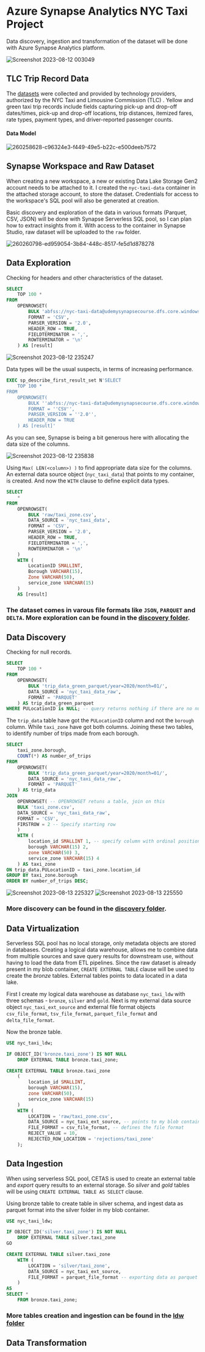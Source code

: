 # Azure Synapse Analytics NYC Taxi Project
Data discovery, ingestion and transformation of the dataset will be done with Azure Synapse Analytics platform.

![Screenshot 2023-08-12 003049](https://github.com/tanchu-git/synapse_nyc_taxi/assets/139019601/b22aa5d5-eaf2-4a11-8278-826a18e8b76c)

## TLC Trip Record Data
The [datasets](https://www.nyc.gov/site/tlc/about/tlc-trip-record-data.page) were collected and provided by technology providers, authorized by the NYC Taxi and Limousine Commission (TLC) . Yellow and green taxi trip records include fields capturing pick-up and drop-off dates/times, pick-up and drop-off locations, trip distances, itemized fares, rate types, payment types, and driver-reported passenger counts.

#### Data Model
![260258628-c96324e3-f449-49e5-b22c-e500deeb7572](https://github.com/tanchu-git/synapse_nyc_taxi/assets/139019601/55d92ac5-c0c7-458a-b073-4fa59e9c0ff5)

## Synapse Workspace and Raw Dataset
When creating a new workspace, a new or existing Data Lake Storage Gen2 account needs to be attached to it. I created the ```nyc-taxi-data``` container in the attached storage account, to store the dataset. Credentials for access to the workspace's SQL pool will also be generated at creation. 

Basic discovery and exploration of the data in various formats (Parquet, CSV, JSON) will be done with Synapse Serverless SQL pool, so I can plan how to extract insights from it. With access to the container in Synapse Studio, raw dataset will be uploaded to the ```raw``` folder.

![260260798-ed959054-3b84-448c-8517-fe5d1d878278](https://github.com/tanchu-git/synapse_nyc_taxi/assets/139019601/16abe617-2ecf-4e45-87f2-ebfc3793e104)

## Data Exploration
Checking for headers and other characteristics of the dataset.
```sql
SELECT
    TOP 100 *
FROM
    OPENROWSET(
        BULK 'abfss://nyc-taxi-data@udemysynapsecourse.dfs.core.windows.net/raw/taxi_zone.csv',
        FORMAT = 'CSV',
        PARSER_VERSION = '2.0',
        HEADER_ROW = TRUE,
        FIELDTERMINATOR = ',',
        ROWTERMINATOR = '\n'
    ) AS [result]
```
![Screenshot 2023-08-12 235247](https://github.com/tanchu-git/synapse_nyc_taxi/assets/139019601/43af9688-51de-41de-b9f0-5c746622755c)

Data types will be the usual suspects, in terms of increasing performance.
```sql
EXEC sp_describe_first_result_set N'SELECT
    TOP 100 *
FROM
    OPENROWSET(
        BULK ''abfss://nyc-taxi-data@udemysynapsecourse.dfs.core.windows.net/raw/taxi_zone.csv'',
        FORMAT = ''CSV'',
        PARSER_VERSION = ''2.0'',
        HEADER_ROW = TRUE
    ) AS [result]'
```
As you can see, Synapse is being a bit generous here with allocating the data size of the columns.

![Screenshot 2023-08-12 235838](https://github.com/tanchu-git/synapse_nyc_taxi/assets/139019601/9e39b36f-a654-439b-aa44-4da000b47927)

Using ```Max( LEN(<column>) )``` to find appropriate data size for the columns. An external data source object (```nyc_taxi_data```) that points to my container, is created. And now the ```WITH``` clause to define explicit data types.
```sql
SELECT
    *
FROM
    OPENROWSET(
        BULK 'raw/taxi_zone.csv',
        DATA_SOURCE = 'nyc_taxi_data',
        FORMAT = 'CSV',
        PARSER_VERSION = '2.0',
        HEADER_ROW = TRUE,
        FIELDTERMINATOR = ',',
        ROWTERMINATOR = '\n'
    ) 
    WITH (
        LocationID SMALLINT,
        Borough VARCHAR(15),
        Zone VARCHAR(50),
        service_zone VARCHAR(15)
    )
    AS [result]
```
### The dataset comes in varous file formats like ```JSON```, ```PARQUET``` and ```DELTA```. More exploration can be found in the [discovery folder](https://github.com/tanchu-git/synapse_nyc_taxi/tree/main/discovery).

## Data Discovery
Checking for null records.
```sql
SELECT
    TOP 100 *
FROM
    OPENROWSET(
        BULK 'trip_data_green_parquet/year=2020/month=01/',
        DATA_SOURCE = 'nyc_taxi_data_raw',
        FORMAT = 'PARQUET'
    ) AS trip_data_green_parquet
WHERE PULocationID is NULL; -- query returns nothing if there are no nulls
```
The ```trip_data``` table have got the ```PULocationID``` column and not the ```borough``` column. While ```taxi_zone``` have got both columns. Joining these two tables, to identify number of trips made from each borough.
```sql
SELECT 
    taxi_zone.borough,
    COUNT(*) AS number_of_trips
FROM 
    OPENROWSET(
        BULK 'trip_data_green_parquet/year=2020/month=01/',
        DATA_SOURCE = 'nyc_taxi_data_raw',
        FORMAT = 'PARQUET'
    ) AS trip_data
JOIN 
    OPENROWSET( -- OPENROWSET retuns a table, join on this
    BULK 'taxi_zone.csv',
    DATA_SOURCE = 'nyc_taxi_data_raw',
    FORMAT = 'CSV',
    FIRSTROW = 2 -- Specify starting row
    ) 
    WITH (
        location_id SMALLINT 1, -- specify column with ordinal position
        borough VARCHAR(15) 2,
        zone VARCHAR(50) 3,
        service_zone VARCHAR(15) 4
    ) AS taxi_zone
ON trip_data.PULocationID = taxi_zone.location_id
GROUP BY taxi_zone.borough
ORDER BY number_of_trips DESC;
```
![Screenshot 2023-08-13 225327](https://github.com/tanchu-git/synapse_nyc_taxi/assets/139019601/18c5a5c0-9e02-4983-9889-f5dc73a7876a) ![Screenshot 2023-08-13 225550](https://github.com/tanchu-git/synapse_nyc_taxi/assets/139019601/cd5763cd-ded8-41f7-bda8-6f9251519dbd)

### More discovery can be found in the [discovery folder](https://github.com/tanchu-git/synapse_nyc_taxi/tree/main/discovery).

## Data Virtualization
Serverless SQL pool has no local storage, only metadata objects are stored in databases. Creating a logical data warehouse, allows me to combine data from multiple sources and save query results for downstream use, without having to load the data from ETL pipelines. Since the raw dataset is already present in my blob container, ```CREATE EXTERNAL TABLE``` clause will be used to create the *bronze* tables. External tables points to data located in a data lake.

First I create my logical data warehouse as database ```nyc_taxi_ldw``` with three schemas - ```bronze```, ```silver``` and ```gold```. Next is my external data source object ```nyc_taxi_ext_source``` and external file format objects  ```csv_file_format```, ```tsv_file_format```, ```parquet_file_format``` and ```delta_file_format```.

Now the bronze table.
```sql
USE nyc_taxi_ldw;

IF OBJECT_ID('bronze.taxi_zone') IS NOT NULL
    DROP EXTERNAL TABLE bronze.taxi_zone;

CREATE EXTERNAL TABLE bronze.taxi_zone
    (
        location_id SMALLINT,
        borough VARCHAR(15),
        zone VARCHAR(50),
        service_zone VARCHAR(15)
    )
    WITH (
        LOCATION = 'raw/taxi_zone.csv',
        DATA_SOURCE = nyc_taxi_ext_source, -- points to my blob containing the raw data
        FILE_FORMAT = csv_file_format, -- defines the file format
        REJECT_VALUE = 10,
        REJECTED_ROW_LOCATION = 'rejections/taxi_zone'
    );
```
## Data Ingestion
When using serverless SQL pool, CETAS is used to create an external table and *export* query results to an external storage. So *silver* and *gold* tables will be using ```CREATE EXTERNAL TABLE AS SELECT``` clause.

Using bronze table to create table in silver schema, and ingest data as parquet format into the silver folder in my blob container.
```sql
USE nyc_taxi_ldw;

IF OBJECT_ID('silver.taxi_zone') IS NOT NULL
    DROP EXTERNAL TABLE silver.taxi_zone
GO

CREATE EXTERNAL TABLE silver.taxi_zone
    WITH (
        LOCATION = 'silver/taxi_zone',
        DATA_SOURCE = nyc_taxi_ext_source,
        FILE_FORMAT = parquet_file_format -- exporting data as parquet
    )
AS
SELECT *
    FROM bronze.taxi_zone;
```
### More tables creation and ingestion can be found in the [ldw folder](https://github.com/tanchu-git/synapse_nyc_taxi/tree/main/ldw)

## Data Transformation
